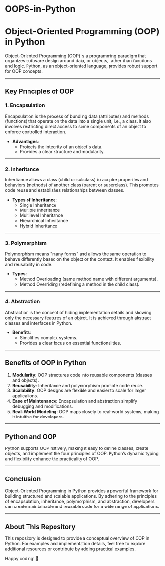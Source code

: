 # OOPS-in-Python

# Object-Oriented Programming (OOP) in Python

Object-Oriented Programming (OOP) is a programming paradigm that organizes software design around data, or objects, rather than functions and logic. Python, as an object-oriented language, provides robust support for OOP concepts.

---

## Key Principles of OOP

### 1. Encapsulation
Encapsulation is the process of bundling data (attributes) and methods (functions) that operate on the data into a single unit, i.e., a class. It also involves restricting direct access to some components of an object to enforce controlled interaction. 

- **Advantages**:
  - Protects the integrity of an object's data.
  - Provides a clear structure and modularity.

---

### 2. Inheritance
Inheritance allows a class (child or subclass) to acquire properties and behaviors (methods) of another class (parent or superclass). This promotes code reuse and establishes relationships between classes.

- **Types of Inheritance**:
  - Single Inheritance
  - Multiple Inheritance
  - Multilevel Inheritance
  - Hierarchical Inheritance
  - Hybrid Inheritance

---

### 3. Polymorphism
Polymorphism means "many forms" and allows the same operation to behave differently based on the object or the context. It enables flexibility and reusability in code.

- **Types**:
  - Method Overloading (same method name with different arguments).
  - Method Overriding (redefining a method in the child class).

---

### 4. Abstraction
Abstraction is the concept of hiding implementation details and showing only the necessary features of an object. It is achieved through abstract classes and interfaces in Python.

- **Benefits**:
  - Simplifies complex systems.
  - Provides a clear focus on essential functionalities.

---

## Benefits of OOP in Python

1. **Modularity**: OOP structures code into reusable components (classes and objects).
2. **Reusability**: Inheritance and polymorphism promote code reuse.
3. **Scalability**: OOP designs are flexible and easier to scale for larger applications.
4. **Ease of Maintenance**: Encapsulation and abstraction simplify debugging and modifications.
5. **Real-World Modeling**: OOP maps closely to real-world systems, making it intuitive for developers.

---

## Python and OOP

Python supports OOP natively, making it easy to define classes, create objects, and implement the four principles of OOP. Python’s dynamic typing and flexibility enhance the practicality of OOP.

---

## Conclusion

Object-Oriented Programming in Python provides a powerful framework for building structured and scalable applications. By adhering to the principles of encapsulation, inheritance, polymorphism, and abstraction, developers can create maintainable and reusable code for a wide range of applications.

---

## About This Repository

This repository is designed to provide a conceptual overview of OOP in Python. For examples and implementation details, feel free to explore additional resources or contribute by adding practical examples.

Happy coding! 🎉
